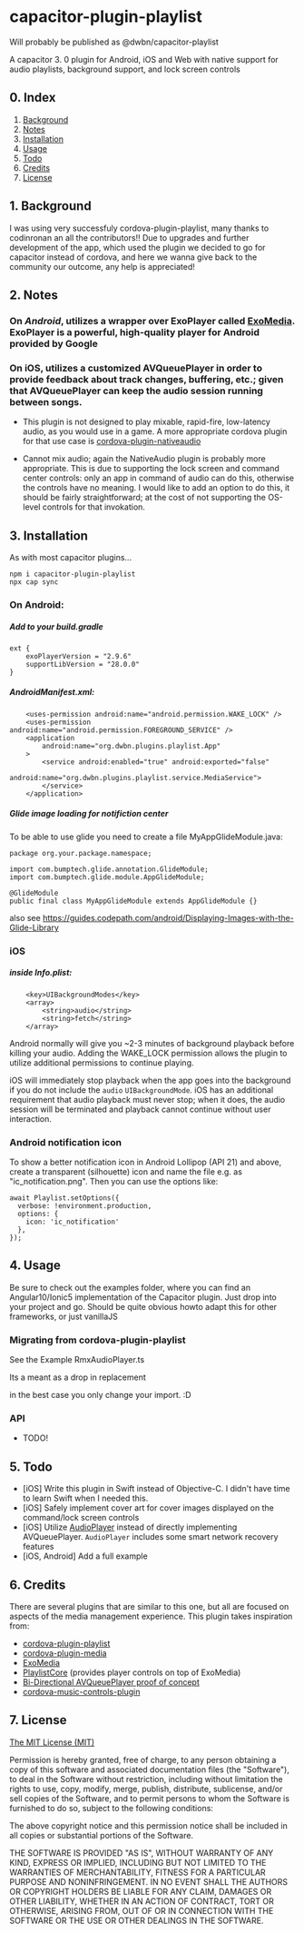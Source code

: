 # capacitor-plugin-playlist
Will probably be published as @dwbn/capacitor-playlist

A capacitor 3. 0 plugin for Android, iOS and Web with native support for audio playlists, background support, and lock screen controls

## 0. Index

1. [Background](#1-background)
2. [Notes](#2-notes)
3. [Installation](#3-installation)
4. [Usage](#4-usage)
5. [Todo](#5-todo)
6. [Credits](#6-credits)
7. [License](#7-license)

## 1. Background

I was using very successfuly cordova-plugin-playlist, many thanks to codinronan an all the contributors!!
Due to upgrades and further development of the app, which used the plugin we decided to go for capacitor instead of
cordova, and here we wanna give back to the community our outcome, any help is appreciated!

## 2. Notes

### On *Android*, utilizes a wrapper over ExoPlayer called [ExoMedia](https://github.com/brianwernick/ExoMedia). ExoPlayer is a powerful, high-quality player for Android provided by Google
### On iOS, utilizes a customized AVQueuePlayer in order to provide feedback about track changes, buffering, etc.; given that AVQueuePlayer can keep the audio session running between songs.

* This plugin is not designed to play mixable, rapid-fire, low-latency audio, as you would use in a game. A more appropriate cordova plugin for that use case is [cordova-plugin-nativeaudio](https://github.com/floatinghotpot/cordova-plugin-nativeaudio)

* Cannot mix audio; again the NativeAudio plugin is probably more appropriate. This is due to supporting the lock screen and command center controls: only an app in command of audio can do this, otherwise the controls have no meaning. I would like to add an option to do this, it should be fairly straightforward; at the cost of not supporting the OS-level controls for that invokation.

## 3. Installation

As with most capacitor plugins...

```
npm i capacitor-plugin-playlist
npx cap sync
```

### On Android:

##### Add to your build.gradle
```
ext {
    exoPlayerVersion = "2.9.6"
    supportLibVersion = "28.0.0"
}
```
##### AndroidManifest.xml:
```
    <uses-permission android:name="android.permission.WAKE_LOCK" />
    <uses-permission android:name="android.permission.FOREGROUND_SERVICE" />
    <application
        android:name="org.dwbn.plugins.playlist.App"
    >
        <service android:enabled="true" android:exported="false"
                 android:name="org.dwbn.plugins.playlist.service.MediaService">
        </service>
    </application>
```

##### Glide image loading for notifiction center
To be able to use glide you need to create a file MyAppGlideModule.java:
```
package org.your.package.namespace;

import com.bumptech.glide.annotation.GlideModule;
import com.bumptech.glide.module.AppGlideModule;

@GlideModule
public final class MyAppGlideModule extends AppGlideModule {}
```
also see https://guides.codepath.com/android/Displaying-Images-with-the-Glide-Library

### iOS
##### inside Info.plist:
```
	<key>UIBackgroundModes</key>
	<array>
		<string>audio</string>
		<string>fetch</string>
	</array>
```

Android normally will give you ~2-3 minutes of background playback before killing your audio. Adding the WAKE_LOCK permission allows the plugin to utilize additional permissions to continue playing.

iOS will immediately stop playback when the app goes into the background if you do not include the `audio` `UIBackgroundMode`. iOS has an additional requirement that audio playback must never stop; when it does, the audio session will be terminated and playback cannot continue without user interaction.

### Android notification icon
To show a better notification icon in Android Lollipop (API 21) and above, create a transparent (silhouette) icon and name the file e.g. as "ic_notification.png".
Then you can use the options like:

```
await Playlist.setOptions({
  verbose: !environment.production,
  options: {
    icon: 'ic_notification'
  },
});
```

## 4. Usage

Be sure to check out the examples folder, where you can find an Angular10/Ionic5 implementation of the Capacitor plugin.
Just drop into your project and go.
Should be quite obvious howto adapt this for other frameworks, or just vanillaJS

### Migrating from cordova-plugin-playlist

See the Example RmxAudioPlayer.ts

Its a meant as a drop in replacement

in the best case you only change your import. :D

### API

- TODO!
## 5. Todo
* [iOS] Write this plugin in Swift instead of Objective-C. I didn't have time to learn Swift when I needed this.
* [iOS] Safely implement cover art for cover images displayed on the command/lock screen controls
* [iOS] Utilize [AudioPlayer](https://github.com/delannoyk/AudioPlayer) instead of directly implementing AVQueuePlayer. `AudioPlayer` includes some smart network recovery features
* [iOS, Android] Add a full example

## 6. Credits

There are several plugins that are similar to this one, but all are focused on aspects of the media management experience. This plugin takes inspiration from:
* [cordova-plugin-playlist](https://github.com/Rolamix/cordova-plugin-playlist)
* [cordova-plugin-media](https://github.com/apache/cordova-plugin-media)
* [ExoMedia](https://github.com/brianwernick/ExoMedia)
* [PlaylistCore](https://github.com/brianwernick/PlaylistCore) (provides player controls on top of ExoMedia)
* [Bi-Directional AVQueuePlayer proof of concept](https://github.com/jrtaal/AVBidirectionalQueuePlayer)
* [cordova-music-controls-plugin](https://github.com/homerours/cordova-music-controls-plugin)

## 7. License

[The MIT License (MIT)](http://www.opensource.org/licenses/mit-license.html)

Permission is hereby granted, free of charge, to any person obtaining a copy
of this software and associated documentation files (the "Software"), to deal
in the Software without restriction, including without limitation the rights
to use, copy, modify, merge, publish, distribute, sublicense, and/or sell
copies of the Software, and to permit persons to whom the Software is
furnished to do so, subject to the following conditions:

The above copyright notice and this permission notice shall be included in
all copies or substantial portions of the Software.

THE SOFTWARE IS PROVIDED "AS IS", WITHOUT WARRANTY OF ANY KIND, EXPRESS OR
IMPLIED, INCLUDING BUT NOT LIMITED TO THE WARRANTIES OF MERCHANTABILITY,
FITNESS FOR A PARTICULAR PURPOSE AND NONINFRINGEMENT. IN NO EVENT SHALL THE
AUTHORS OR COPYRIGHT HOLDERS BE LIABLE FOR ANY CLAIM, DAMAGES OR OTHER
LIABILITY, WHETHER IN AN ACTION OF CONTRACT, TORT OR OTHERWISE, ARISING FROM,
OUT OF OR IN CONNECTION WITH THE SOFTWARE OR THE USE OR OTHER DEALINGS IN
THE SOFTWARE.
